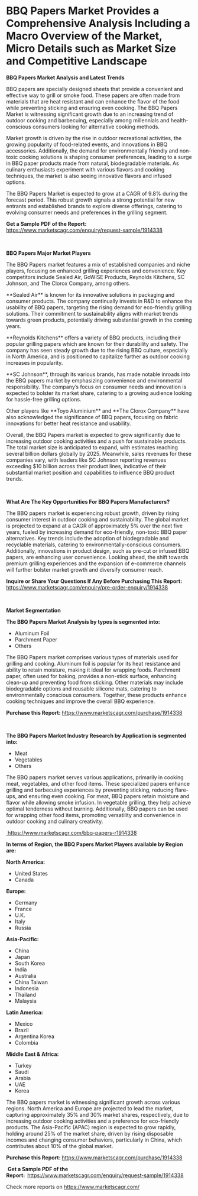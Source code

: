 <p><h1>BBQ Papers Market Provides a Comprehensive Analysis Including a Macro Overview of the Market, Micro Details such as Market Size and Competitive Landscape</h1></p><p><strong>BBQ Papers Market Analysis and Latest Trends</strong></p>
<p><p>BBQ papers are specially designed sheets that provide a convenient and effective way to grill or smoke food. These papers are often made from materials that are heat resistant and can enhance the flavor of the food while preventing sticking and ensuring even cooking. The BBQ Papers Market is witnessing significant growth due to an increasing trend of outdoor cooking and barbecuing, especially among millennials and health-conscious consumers looking for alternative cooking methods.</p><p>Market growth is driven by the rise in outdoor recreational activities, the growing popularity of food-related events, and innovations in BBQ accessories. Additionally, the demand for environmentally friendly and non-toxic cooking solutions is shaping consumer preferences, leading to a surge in BBQ paper products made from natural, biodegradable materials. As culinary enthusiasts experiment with various flavors and cooking techniques, the market is also seeing innovative flavors and infused options.</p><p>The BBQ Papers Market is expected to grow at a CAGR of 9.8% during the forecast period. This robust growth signals a strong potential for new entrants and established brands to explore diverse offerings, catering to evolving consumer needs and preferences in the grilling segment.</p></p>
<p><strong>Get a Sample PDF of the Report:&nbsp;</strong> <a href="https://www.marketscagr.com/enquiry/request-sample/1914338?utm_campaign=1126&utm_medium=2&utm_source=Github&utm_content=ia&utm_term=05042025&utm_id=bbq-papers">https://www.marketscagr.com/enquiry/request-sample/1914338</a></p>
<p>&nbsp;</p>
<p><strong>BBQ Papers Major Market Players</strong></p>
<p><p>The BBQ Papers market features a mix of established companies and niche players, focusing on enhanced grilling experiences and convenience. Key competitors include Sealed Air, GoWISE Products, Reynolds Kitchens, SC Johnson, and The Clorox Company, among others.</p><p>**Sealed Air** is known for its innovative solutions in packaging and consumer products. The company continually invests in R&D to enhance the usability of BBQ papers, targeting the rising demand for eco-friendly grilling solutions. Their commitment to sustainability aligns with market trends towards green products, potentially driving substantial growth in the coming years.</p><p>**Reynolds Kitchens** offers a variety of BBQ products, including their popular grilling papers which are known for their durability and safety. The company has seen steady growth due to the rising BBQ culture, especially in North America, and is positioned to capitalize further as outdoor cooking increases in popularity. </p><p>**SC Johnson**, through its various brands, has made notable inroads into the BBQ papers market by emphasizing convenience and environmental responsibility. The company’s focus on consumer needs and innovation is expected to bolster its market share, catering to a growing audience looking for hassle-free grilling options.</p><p>Other players like **Toyo Aluminium** and **The Clorox Company** have also acknowledged the significance of BBQ papers, focusing on fabric innovations for better heat resistance and usability.</p><p>Overall, the BBQ Papers market is expected to grow significantly due to increasing outdoor cooking activities and a push for sustainable products. The total market size is anticipated to expand, with estimates reaching several billion dollars globally by 2025. Meanwhile, sales revenues for these companies vary, with leaders like SC Johnson reporting revenues exceeding $10 billion across their product lines, indicative of their substantial market position and capabilities to influence BBQ product trends.</p></p>
<p>&nbsp;</p>
<p><strong>What Are The Key Opportunities For BBQ Papers Manufacturers?</strong></p>
<p><p>The BBQ papers market is experiencing robust growth, driven by rising consumer interest in outdoor cooking and sustainability. The global market is projected to expand at a CAGR of approximately 5% over the next five years, fueled by increasing demand for eco-friendly, non-toxic BBQ paper alternatives. Key trends include the adoption of biodegradable and recyclable materials, catering to environmentally-conscious consumers. Additionally, innovations in product design, such as pre-cut or infused BBQ papers, are enhancing user convenience. Looking ahead, the shift towards premium grilling experiences and the expansion of e-commerce channels will further bolster market growth and diversify consumer reach.</p></p>
<p><strong>Inquire or Share Your Questions If Any Before Purchasing This Report:</strong> <a href="https://www.marketscagr.com/enquiry/pre-order-enquiry/1914338?utm_campaign=1126&utm_medium=2&utm_source=Github&utm_content=ia&utm_term=05042025&utm_id=bbq-papers">https://www.marketscagr.com/enquiry/pre-order-enquiry/1914338</a></p>
<p>&nbsp;</p>
<p><strong>Market Segmentation</strong></p>
<p><strong>The BBQ Papers Market Analysis by types is segmented into:</strong></p>
<p><ul><li>Aluminum Foil</li><li>Parchment Paper</li><li>Others</li></ul></p>
<p><p>The BBQ Papers market comprises various types of materials used for grilling and cooking. Aluminum foil is popular for its heat resistance and ability to retain moisture, making it ideal for wrapping foods. Parchment paper, often used for baking, provides a non-stick surface, enhancing clean-up and preventing food from sticking. Other materials may include biodegradable options and reusable silicone mats, catering to environmentally conscious consumers. Together, these products enhance cooking techniques and improve the overall BBQ experience.</p></p>
<p><strong>Purchase this Report:&nbsp;</strong><a href="https://www.marketscagr.com/purchase/1914338?utm_campaign=1126&utm_medium=2&utm_source=Github&utm_content=ia&utm_term=05042025&utm_id=bbq-papers">https://www.marketscagr.com/purchase/1914338</a></p>
<p>&nbsp;</p>
<p><strong>The BBQ Papers Market Industry Research by Application is segmented into:</strong></p>
<p><ul><li>Meat</li><li>Vegetables</li><li>Others</li></ul></p>
<p><p>The BBQ papers market serves various applications, primarily in cooking meat, vegetables, and other food items. These specialized papers enhance grilling and barbecuing experiences by preventing sticking, reducing flare-ups, and ensuring even cooking. For meat, BBQ papers retain moisture and flavor while allowing smoke infusion. In vegetable grilling, they help achieve optimal tenderness without burning. Additionally, BBQ papers can be used for wrapping other food items, promoting versatility and convenience in outdoor cooking and culinary creativity.</p></p>
<p><a href="https://www.marketscagr.com/bbq-papers-r1914338?utm_campaign=1126&utm_medium=2&utm_source=Github&utm_content=ia&utm_term=05042025&utm_id=bbq-papers">&nbsp;https://www.marketscagr.com/bbq-papers-r1914338</a></p>
<p><strong>In terms of Region, the BBQ Papers Market Players available by Region are:</strong></p>
<p>
    <p> <strong> North America: </strong>
        <ul>
            <li>United States</li>
            <li>Canada</li>
        </ul>
        </p> 
    <p> <strong> Europe: </strong>
        <ul>
            <li>Germany</li>
            <li>France</li>
            <li>U.K.</li>
            <li>Italy</li>
            <li>Russia</li>
        </ul>
        </p> 
    <p> <strong> Asia-Pacific: </strong>
        <ul>
            <li>China</li>
            <li>Japan</li>
            <li>South Korea</li>
            <li>India</li>
            <li>Australia</li>
            <li>China Taiwan</li>
            <li>Indonesia</li>
            <li>Thailand</li>
            <li>Malaysia</li>
        </ul>
        </p> 
    <p> <strong> Latin America: </strong>
        <ul>
            <li>Mexico</li>
            <li>Brazil</li>
            <li>Argentina Korea</li>
            <li>Colombia</li>
        </ul>
        </p> 
    <p> <strong> Middle East & Africa: </strong>
        <ul>
            <li>Turkey</li>
            <li>Saudi</li>
            <li>Arabia</li>
            <li>UAE</li>
            <li>Korea</li>
        </ul>
    </p>
    </p>
<p><p>The BBQ papers market is witnessing significant growth across various regions. North America and Europe are projected to lead the market, capturing approximately 35% and 30% market shares, respectively, due to increasing outdoor cooking activities and a preference for eco-friendly products. The Asia-Pacific (APAC) region is expected to grow rapidly, holding around 25% of the market share, driven by rising disposable incomes and changing consumer behaviors, particularly in China, which contributes about 10% of the global market.</p></p>
<p><strong>Purchase this Report: </strong><a href="https://www.marketscagr.com/purchase/1914338?utm_campaign=1126&utm_medium=2&utm_source=Github&utm_content=ia&utm_term=05042025&utm_id=bbq-papers">https://www.marketscagr.com/purchase/1914338</a></p>
<p>&nbsp;<strong>Get a Sample PDF of the Report:&nbsp;&nbsp;</strong><a href="https://www.marketscagr.com/enquiry/request-sample/1914338?utm_campaign=1126&utm_medium=2&utm_source=Github&utm_content=ia&utm_term=05042025&utm_id=bbq-papers">https://www.marketscagr.com/enquiry/request-sample/1914338</a></p>
<p><strong></strong></p>
<p>Check more reports on <a href="https://www.marketscagr.com/?utm_campaign=1126&utm_medium=2&utm_source=Github&utm_content=ia&utm_term=05042025&utm_id=bbq-papers">https://www.marketscagr.com/</a></p>